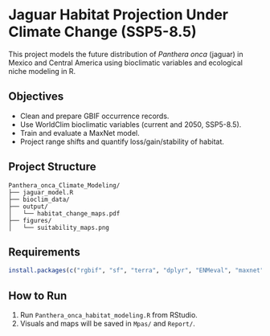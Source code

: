 # Jaguar Habitat Projection Under Climate Change (SSP5-8.5)

This project models the future distribution of *Panthera onca* (jaguar) in Mexico and Central America using bioclimatic variables and ecological niche modeling in R.

## Objectives

- Clean and prepare GBIF occurrence records.
- Use WorldClim bioclimatic variables (current and 2050, SSP5-8.5).
- Train and evaluate a MaxNet model.
- Project range shifts and quantify loss/gain/stability of habitat.

## Project Structure

```
Panthera_onca_Climate_Modeling/
├── jaguar_model.R
├── bioclim_data/
├── output/
│   └── habitat_change_maps.pdf
├── figures/
│   └── suitability_maps.png
```

## Requirements

```r
install.packages(c("rgbif", "sf", "terra", "dplyr", "ENMeval", "maxnet", "ggplot2"))
```

## How to Run

1. Run `Panthera_onca_habitat_modeling.R` from RStudio.
2. Visuals and maps will be saved in `Mpas/` and `Report/`.
